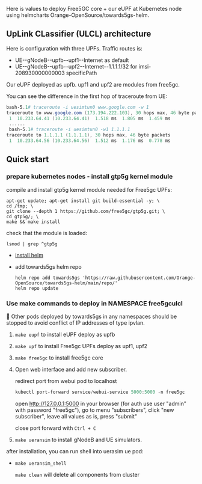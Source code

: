 Here is values to deploy Free5GC core + our eUPF at Kubernetes node using helmcharts Orange-OpenSource/towards5gs-helm. 

## UpLink CLassifier (ULCL) architecture

Here is configuration with three UPFs. 
Traffic routes is:
- UE--gNodeB--upfb--upf1--Internet as default
- UE--gNodeB--upfb--upf2--Internet--1.1.1.1/32 for imsi-208930000000003 specificPath

Our eUPF deployed as upfb. upf1 and upf2 are modules from free5gc.

You can see the difference in the first hop of traceroute from UE:
```powershell
bash-5.1# traceroute -i uesimtun0 www.google.com -w 1
traceroute to www.google.com (173.194.222.103), 30 hops max, 46 byte packets
 1  10.233.64.41 (10.233.64.41)  1.518 ms  1.805 ms  1.459 ms
 ......
 bash-5.1# traceroute -i uesimtun0 -w1 1.1.1.1
traceroute to 1.1.1.1 (1.1.1.1), 30 hops max, 46 byte packets
 1  10.233.64.56 (10.233.64.56)  1.512 ms  1.176 ms  0.778 ms
```

## Quick start

### prepare kubernetes nodes - install gtp5g kernel module

compile and install gtp5g kernel module needed for Free5gc UPFs:

```
apt-get update; apt-get install git build-essential -y; \
cd /tmp; \
git clone --depth 1 https://github.com/free5gc/gtp5g.git; \
cd gtp5g/; \
make && make install
```

check that the module is loaded:

`lsmod | grep ^gtp5g`



* [install helm](https://helm.sh/docs/intro/install/)

* add towards5gs helm repo

    ```
    helm repo add towards5gs 'https://raw.githubusercontent.com/Orange-OpenSource/towards5gs-helm/main/repo/'
    helm repo update
    ```

### Use make commands to deploy in NAMESPACE free5gculcl
📝 Other pods deployed by towards5gs in any namespaces should be stopped to avoid conflict of IP addresses of type ipvlan.
1. `make eupf` to install eUPF deploy as upfb
1. `make upf` to install Free5gc UPFs deploy as upf1, upf2
1. `make free5gc` to install free5gc core
1. Open web interface and add new subscriber.

   redirect port from webui pod to localhost

   ```powershell
   kubectl port-forward service/webui-service 5000:5000 -n free5gc
   ```

   open http://127.0.0.1:5000 in your browser (for auth use user "admin" with password "free5gc"), go to menu "subscribers", click "new subscriber", leave all values as is, press "submit"

   close port forward with `Ctrl + C`

1. `make ueransim` to install gNodeB and UE simulators.

after installation, you can run shell into uerasim ue pod:

* `make ueransim_shell`

  `make clean` will delete all components from cluster
